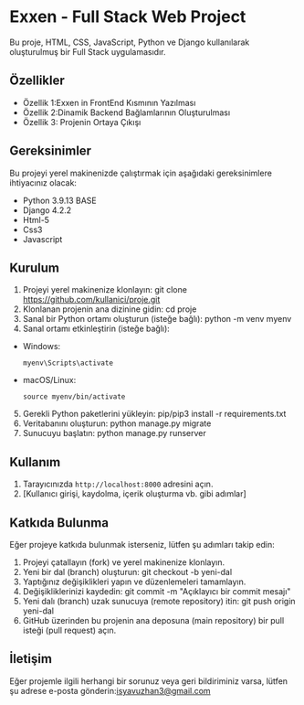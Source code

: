 # Exxen - Full Stack Web Project

Bu proje, HTML, CSS, JavaScript, Python ve Django kullanılarak oluşturulmuş bir Full Stack uygulamasıdır.

## Özellikler

- Özellik 1:Exxen in FrontEnd Kısmının Yazılması
- Özellik 2:Dinamik Backend Bağlamlarının Oluşturulması
- Özellik 3: Projenin Ortaya Çıkışı

## Gereksinimler

Bu projeyi yerel makinenizde çalıştırmak için aşağıdaki gereksinimlere ihtiyacınız olacak:

- Python 3.9.13 BASE 
- Django 4.2.2
- Html-5
- Css3
- Javascript

## Kurulum

1. Projeyi yerel makinenize klonlayın:
git clone https://github.com/kullanici/proje.git
2. Klonlanan projenin ana dizinine gidin:
cd proje
3. Sanal bir Python ortamı oluşturun (isteğe bağlı):
python -m venv myenv
4. Sanal ortamı etkinleştirin (isteğe bağlı):
- Windows:
  ```
  myenv\Scripts\activate
  ```
- macOS/Linux:
  ```
  source myenv/bin/activate
  ```
5. Gerekli Python paketlerini yükleyin:
pip/pip3 install -r requirements.txt
6. Veritabanını oluşturun:
python manage.py migrate
7. Sunucuyu başlatın:
python manage.py runserver

## Kullanım

1. Tarayıcınızda `http://localhost:8000` adresini açın.
2. [Kullanıcı girişi, kaydolma, içerik oluşturma vb. gibi adımlar]

## Katkıda Bulunma

Eğer projeye katkıda bulunmak isterseniz, lütfen şu adımları takip edin:

1. Projeyi çatallayın (fork) ve yerel makinenize klonlayın.
2. Yeni bir dal (branch) oluşturun:
git checkout -b yeni-dal
3. Yaptığınız değişiklikleri yapın ve düzenlemeleri tamamlayın.
4. Değişikliklerinizi kaydedin:
git commit -m "Açıklayıcı bir commit mesajı"
5. Yeni dalı (branch) uzak sunucuya (remote repository) itin:
git push origin yeni-dal
6. GitHub üzerinden bu projenin ana deposuna (main repository) bir pull isteği (pull request) açın.

## İletişim

Eğer projemle ilgili herhangi bir sorunuz veya geri bildiriminiz varsa, lütfen şu adrese e-posta gönderin:isyavuzhan3@gmail.com

